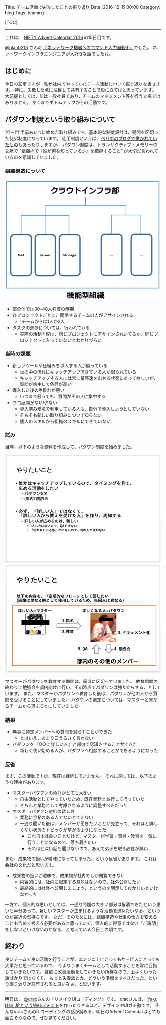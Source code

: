 Title: チーム活動で失敗したことの振り返り
Date: 2016-12-15 00:00
Category: blog
Tags: teaming

[TOC]

---

これは、 [NIFTY Advent Calendar 2016](http://qiita.com/advent-calendar/2016/nifty) の15日目です。

[@plan0213](http://qiita.com/plan0213) さんの [『ネットワーク機器へのコマンド入力自動化』](http://qiita.com/plan0213/items/97374e6600bfaa25dd1d)でした。
ネットワークインフラエンジニアが大好きな話でしたね。

## はじめに

今日の記事ですが、私が社内でやっていたチーム活動について振り返りを書きます。
特に、失敗した点に注目して共有することで役に立てばと思っています。
大前提としては、私は一般社員であり、チームのマネジメント等を行う立場ではありません。
あくまでボトムアップからの活動です。

## パダワン制度という取り組みについて

1年~1年半前あたりに始めた取り組みです。基本的な制度設計は、期間を区切った徒弟制度になっています。
徒弟制度といえば、[ペパボのブログで書かれていたもの](http://blog.kentarok.org/entry/2015/02/19/210316)もあったりしますが、
パダワン制度は、トランザクティブ・メモリーの文脈で ["組織内で『誰が何を知っているか』を把握すること"](http://business.nikkeibp.co.jp/article/opinion/20130925/253852/) が大切だ言われているのを意識していました。

### 組織構造について

![](/images/2016/advent-calendar/01.png)

* 部全体では30~40人程度の時期
* 各プロジェクトごとに、関係するチームの人がアサインされる
    * 1チームからは1人か2人
* タスクの進捗については、行われている
    * 実際の活動内容は、同じプロジェクトにアサインされいてるか、同じプロジェクトに入っていないとわかりづらい

### 当時の課題

* 新しいツールや仕組みを導入する人が偏っている
    * 世の中の流れにキャッチアップできている人が限られている
    * キャッチアップする人には常に最高速を出せる状態にあって欲しいが、質問が集中して負荷が高い
* 導入した後の手離れが悪い
    * いつまで経っても、質問がその人に集中する
* ヨコ展開がない/少ない
    * 導入済み環境で利用している人も、自分で導入しようとしていない
    * そもそも新しい取り組みについて知らない
    * 個人のスキルから組織のスキルにできていない

### 試み

当時、以下のような資料を作成して、パダワン制度を始めました。

![](/images/2016/advent-calendar/03.png)
![](/images/2016/advent-calendar/04.png)

マスターがパダワンを教育する期間は、適当に区切っていました。
教育期間の終わりに勉強会を部内向けに行い、その時点でパダワンは独り立ちする、としています。
また、マスターがパダワンへ教育した後は、パダワンが他の人から質問を受けることにしていました。
パダワンの選定については、マスターと異なるチームから選ぶことにしていました。

### 結果

* 無事に特定メンバーへの質問を減らすことができた
    * とはいえ、あまり口うるさく言わない
* パダワンを『○○に詳しい人』と部内で認知させることができた
    * 新しく使い始める人が、パダワンへ相談することができるようになった

### 反省

まず、この活動ですが、現在は継続していません。
それに関しては、以下のような理由があります。

* マスター/パダワンの負荷がとても大きい
    * 自由活動としてやっていたため、既存業務と並行して行っていた
    * きちんと業務として考慮されるように調整すべきだった
* マスター/パダワン選択の難しさ
    * 業務に余裕のある人でないとできない
    * 一通り聞いた後は、メンバーが聞きたいことが先立って、それほど詳しくない状態のトピックが挙がるようになった
        * これ自体は良いことだけど、マスターが学習・習得・教育を一気に行うことになるので、落ち着きたい
        * それほど深い話も聞けないので、あえて弟子を取る必要が無い

また、成果物の扱いが曖昧になってしまった、という反省があります。
これは会社の文化だと思います。

* 成果物の扱いが曖昧で、成果物が社内でしか閲覧できない
    * 内容的には、社内に限定する意味はないので、社外公開したい
    * 最終的には社外へ公開しましょう、というのを明示しておかないといけなかった

一方で、個人的な思いとしては、一通り問題の大きい部分は解消できたという思いも半分あって、新しいマスターが生まれるような活動を進めたいなぁ、というのが最近の気持ちです。
ただ、そのためには、組織構造や仕事の仕方を変えることも含めて考える必要があると思っていて、個人的に得意ではない『ご説明』をしないといけないのかなぁ、と考えている今日この頃です。

## 終わり

良いチームで良い活動を行うことが、エンジニアにとってもサービスにとっても大事だと思っているので、
今よりうまくチームとして活動することを常に目指していきたいです。
貪欲に改善活動をしていきたい所存なので、上手くいった話ばかりではなくて、
もっと失敗談とか、どういう準備をすべきだった、という振り返りが共有されると良いなぁ、と思います。

---

明日は、 [@qrac](http://qiita.com/qrac)さんの『リメイクUIコーディング』です。
qracさんは、 [Yaku Han JPというWebフォント](https://qrac.github.io/yakuhanjp/)を作ったりするほど、デザインやUIガチ勢です。
そんなqracさんのUIコーディングの話が読める、明日のAdvent Calendarはとても面白そうなので、ぜひ見てください。
